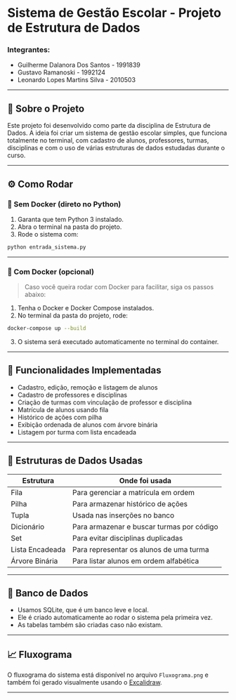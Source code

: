 
# Sistema de Gestão Escolar - Projeto de Estrutura de Dados

### Integrantes:
- Guilherme Dalanora Dos Santos - 1991839
- Gustavo Ramanoski - 1992124
- Leonardo Lopes Martins Silva - 2010503

---

## 📝 Sobre o Projeto

Este projeto foi desenvolvido como parte da disciplina de Estrutura de Dados. A ideia foi criar um sistema de gestão escolar simples, que funciona totalmente no terminal, com cadastro de alunos, professores, turmas, disciplinas e com o uso de várias estruturas de dados estudadas durante o curso.

---

## ⚙️ Como Rodar

### 🔵 Sem Docker (direto no Python)

1. Garanta que tem Python 3 instalado.
2. Abra o terminal na pasta do projeto.
3. Rode o sistema com:
```bash
python entrada_sistema.py
```

---

### 🐳 Com Docker (opcional)

> Caso você queira rodar com Docker para facilitar, siga os passos abaixo:

1. Tenha o Docker e Docker Compose instalados.
2. No terminal da pasta do projeto, rode:

```bash
docker-compose up --build
```

3. O sistema será executado automaticamente no terminal do container.

---

## 📁 Funcionalidades Implementadas

- Cadastro, edição, remoção e listagem de alunos
- Cadastro de professores e disciplinas
- Criação de turmas com vinculação de professor e disciplina
- Matrícula de alunos usando fila
- Histórico de ações com pilha
- Exibição ordenada de alunos com árvore binária
- Listagem por turma com lista encadeada

---

## 🧠 Estruturas de Dados Usadas

| Estrutura           | Onde foi usada                                 |
|---------------------|------------------------------------------------|
| Fila                | Para gerenciar a matrícula em ordem            |
| Pilha               | Para armazenar histórico de ações              |
| Tupla               | Usada nas inserções no banco                   |
| Dicionário          | Para armazenar e buscar turmas por código      |
| Set                 | Para evitar disciplinas duplicadas             |
| Lista Encadeada     | Para representar os alunos de uma turma        |
| Árvore Binária      | Para listar alunos em ordem alfabética         |

---

## 💾 Banco de Dados

- Usamos SQLite, que é um banco leve e local.
- Ele é criado automaticamente ao rodar o sistema pela primeira vez.
- As tabelas também são criadas caso não existam.

---

## 📈 Fluxograma

O fluxograma do sistema está disponível no arquivo `Fluxograma.png` e também foi gerado visualmente usando o [Excalidraw](https://excalidraw.com).

---
